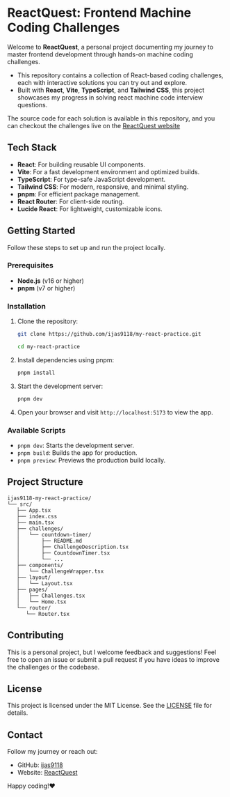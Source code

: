 # ReactQuest: Frontend Machine Coding Challenges

Welcome to **ReactQuest**, a personal project documenting my journey to master frontend development through hands-on machine coding challenges.

- This repository contains a collection of React-based coding challenges, each with interactive solutions you can try out and explore.
- Built with **React**, **Vite**, **TypeScript**, and **Tailwind CSS**, this project showcases my progress in solving react machine code interview questions.

The source code for each solution is available in this repository, and you can checkout the challenges live on the [ReactQuest website](https://my-react-practice-theta.vercel.app/)

## Tech Stack

- **React**: For building reusable UI components.
- **Vite**: For a fast development environment and optimized builds.
- **TypeScript**: For type-safe JavaScript development.
- **Tailwind CSS**: For modern, responsive, and minimal styling.
- **pnpm**: For efficient package management.
- **React Router**: For client-side routing.
- **Lucide React**: For lightweight, customizable icons.

## Getting Started

Follow these steps to set up and run the project locally.

### Prerequisites

- **Node.js** (v16 or higher)
- **pnpm** (v7 or higher)

### Installation

1. Clone the repository:

   ```bash
   git clone https://github.com/ijas9118/my-react-practice.git

   cd my-react-practice
   ```

2. Install dependencies using pnpm:

   ```bash
   pnpm install
   ```

3. Start the development server:

   ```bash
   pnpm dev
   ```

4. Open your browser and visit `http://localhost:5173` to view the app.

### Available Scripts

- `pnpm dev`: Starts the development server.
- `pnpm build`: Builds the app for production.
- `pnpm preview`: Previews the production build locally.

## Project Structure

```
ijas9118-my-react-practice/
└── src/
   ├── App.tsx
   ├── index.css
   ├── main.tsx
   ├── challenges/
   │   └── countdown-timer/
   │       ├── README.md
   │       ├── ChallengeDescription.tsx
   │       ├── CountdownTimer.tsx
   │       └── ...
   ├── components/
   │   └── ChallengeWrapper.tsx
   ├── layout/
   │   └── Layout.tsx
   ├── pages/
   │   ├── Challenges.tsx
   │   └── Home.tsx
   └── router/
      └── Router.tsx

```

## Contributing

This is a personal project, but I welcome feedback and suggestions! Feel free to open an issue or submit a pull request if you have ideas to improve the challenges or the codebase.

## License

This project is licensed under the MIT License. See the [LICENSE](./LICENSE) file for details.

## Contact

Follow my journey or reach out:

- GitHub: [ijas9118](https://github.com/ijas9118)
- Website: [ReactQuest](https://my-react-practice-theta.vercel.app/)

Happy coding!❤️
